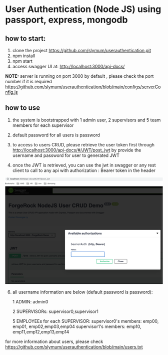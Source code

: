 # User Authentication (Node JS) using passport, express, mongodb

## how to start:
1. clone the project <https://github.com/slymum/userauthentication.git>
2. npm install
3. npm start 
4. access swagger UI at: <http://localhost:3000/api-docs/>

**NOTE:** server is running on port 3000 by default  , please check the port number if it is required <https://github.com/slymum/userauthentication/blob/main/configs/serverConfig.js>


## how to use

1. the system is bootstrapped with 1 admin user, 2 supervisors and 5 team members for each supervisor

2. default password for all users is password

3. to access to users CRUD, please retrieve the user token first through <http://localhost:3000/api-docs/#/JWT/post_jwt> by provide the username and password for user to generated JWT

4. once the JWT is retrieved, you can use the jwt in swagger or any rest client to call to any api with authorization : Bearer token in the header

![img.png](img.png)

6. all username information are below (default password is password):


    1 ADMIN: admin0
    
    2 SUPERVISORs: supervisor0,supervisor1
    
    5 EMPLOYEEs for each SUPERVISOR:
      supervisor0's members: emp00, emp01, emp02,emp03,emp04
      supervisor1's members: emp10, emp11,emp12,emp13,emp14
  

for more information about users, please check <https://github.com/slymum/userauthentication/blob/main/users.txt>



